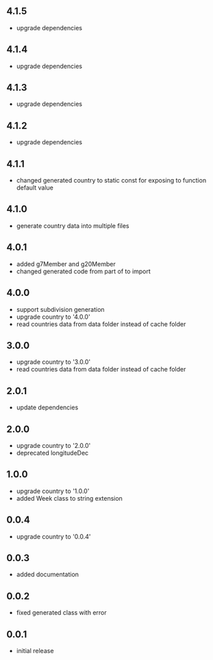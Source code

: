 ## 4.1.5

* upgrade dependencies

## 4.1.4

* upgrade dependencies

## 4.1.3

* upgrade dependencies

## 4.1.2

* upgrade dependencies

## 4.1.1

* changed generated country to static const for exposing to function default value

## 4.1.0

* generate country data into multiple files

## 4.0.1

* added g7Member and g20Member
* changed generated code from part of to import

## 4.0.0

* support subdivision generation
* upgrade country to '4.0.0'
* read countries data from data folder instead of cache folder

## 3.0.0

* upgrade country to '3.0.0'
* read countries data from data folder instead of cache folder

## 2.0.1

* update dependencies

## 2.0.0

* upgrade country to '2.0.0'
* deprecated longitudeDec

## 1.0.0

* upgrade country to '1.0.0'
* added Week class to string extension

## 0.0.4

* upgrade country to '0.0.4'

## 0.0.3

* added documentation

## 0.0.2

* fixed generated class with error

## 0.0.1

* initial release
